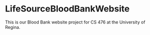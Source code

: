 # LifeSourceBloodBankWebsite
This is our Blood Bank website project for CS 476 at the University of Regina. 
